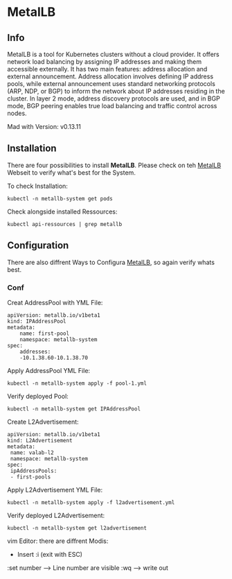 # MetalLB
## Info
MetalLB is a tool for Kubernetes clusters without a cloud provider. It offers network load balancing by assigning IP addresses and making them accessible externally. It has two main features: address allocation and external announcement. Address allocation involves defining IP address pools, while external announcement uses standard networking protocols (ARP, NDP, or BGP) to inform the network about IP addresses residing in the cluster. In layer 2 mode, address discovery protocols are used, and in BGP mode, BGP peering enables true load balancing and traffic control across nodes.

Mad with Version: v0.13.11

## Installation

There are four possibilities to install <strong>MetalLB</strong>. Please check on teh [MetalLB](https://metallb.universe.tf/installation/) Webseit to verify what's best for the System.

To check Installation:
```
kubectl -n metallb-system get pods
```
Check alongside installed Ressources:
```
kubectl api-ressources | grep metallb
```

## Configuration

There are also diffrent Ways to Configura [MetalLB](https://metallb.universe.tf/configuration/), so again verify whats best.

### Conf 

Creat AddressPool with YML File:
```
apiVersion: metallb.io/v1beta1
kind: IPAddressPool
metadata:
    name: first-pool
    namespace: metallb-system
spec:
    addresses:
    -10.1.38.60-10.1.38.70
```

Apply AddressPool YML File:
```
kubectl -n metallb-system apply -f pool-1.yml
```

Verify deployed Pool:
```
kubectl -n metallb-system get IPAddressPool 
```

Create L2Advertisement:
```
apiVersion: metallb.io/v1beta1
kind: L2Advertisement
metadata:
 name: valab-l2
 namespace: metallb-system
spec:
 ipAddressPools:
 - first-pools
```

Apply L2Advertisement YML File:
```
kubectl -n metallb-system apply -f l2advertisement.yml
```

Verify deployed L2Advertisement:
```
kubectl -n metallb-system get l2advertisement 
```



vim Editor:
there are diffrent Modis:
- Insert :i (exit with ESC)

:set number --> Line number are visible
:wq --> write out

